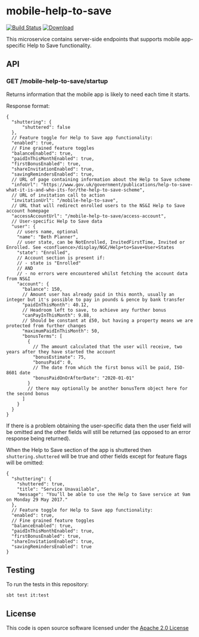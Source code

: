 # mobile-help-to-save

[![Build Status](https://travis-ci.org/hmrc/mobile-help-to-save.svg)](https://travis-ci.org/hmrc/mobile-help-to-save) [ ![Download](https://api.bintray.com/packages/hmrc/releases/mobile-help-to-save/images/download.svg) ](https://bintray.com/hmrc/releases/mobile-help-to-save/_latestVersion)

This microservice contains server-side endpoints that supports mobile app-specific Help to Save functionality.

## API

### GET /mobile-help-to-save/startup

Returns information that the mobile app is likely to need each time it starts.

Response format:

```
{
  "shuttering": {
      "shuttered": false
  },
  // Feature toggle for Help to Save app functionality:
  "enabled": true,
  // Fine grained feature toggles
  "balanceEnabled": true,
  "paidInThisMonthEnabled": true,
  "firstBonusEnabled": true,
  "shareInvitationEnabled": true,
  "savingRemindersEnabled": true,
  // URL of page containing information about the Help to Save scheme
  "infoUrl": "https://www.gov.uk/government/publications/help-to-save-what-it-is-and-who-its-for/the-help-to-save-scheme",
  // URL of invitation call to action
  "invitationUrl": "/mobile-help-to-save",
  // URL that will redirect enrolled users to the NS&I Help to Save account homepage
  "accessAccountUrl": "/mobile-help-to-save/access-account",
  // User-specific Help to Save data
  "user": {
    // users name, optional
    "name": "Beth Planner",
    // user state, can be NotEnrolled, InvitedFirstTime, Invited or Enrolled. See <confluence>/display/NGC/Help+to+Save+User+States
    "state": "Enrolled",
    // Account section is present if:
    // - state is "Enrolled"
    // AND
    // - no errors were encountered whilst fetching the account data from NS&I
    "account": {
      "balance": 150,
      // Amount user has already paid in this month, usually an integer but it's possible to pay in pounds & pence by bank transfer
      "paidInThisMonth": 40.12,
      // Headroom left to save, to achieve any further bonus
      "canPayInThisMonth": 9.88,
      // Should be constant at £50, but having a property means we are protected from further changes
      "maximumPaidInThisMonth": 50,
      "bonusTerms": [
        {
          // The amount calculated that the user will receive, two years after they have started the account
          "bonusEstimate": 75,
          "bonusPaid": 0,
          // The date from which the first bonus will be paid, ISO-8601 date
          "bonusPaidOnOrAfterDate": "2020-01-01"
        }
        // there may optionally be another bonusTerm object here for the second bonus
      ]
    }
  }
}
```

If there is a problem obtaining the user-specific data then the user field will be omitted and the other fields will still be returned (as opposed to an error response being returned).

When the Help to Save section of the app is shuttered then `shuttering.shuttered` will be true and other fields except for feature flags will be omitted:
```
{
  "shuttering": {
    "shuttered": true,
    "title": "Service Unavailable",
    "message": "You’ll be able to use the Help to Save service at 9am on Monday 29 May 2017."
  },
  // Feature toggle for Help to Save app functionality:
  "enabled": true,
  // Fine grained feature toggles
  "balanceEnabled": true,
  "paidInThisMonthEnabled": true,
  "firstBonusEnabled": true,
  "shareInvitationEnabled": true,
  "savingRemindersEnabled": true
}
```

## Testing

To run the tests in this repository:

    sbt test it:test

## License

This code is open source software licensed under the [Apache 2.0 License]("http://www.apache.org/licenses/LICENSE-2.0.html")
